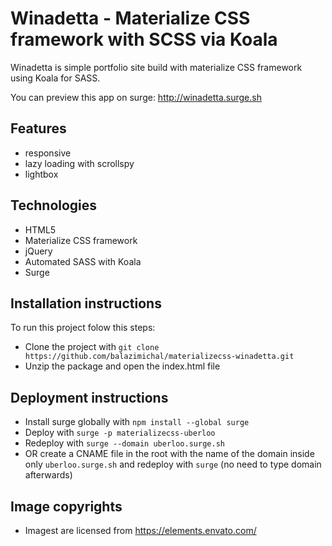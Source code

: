 # Winadetta - Materialize CSS framework with SCSS via Koala

Winadetta is simple portfolio site build with materialize CSS framework using Koala for SASS.

You can preview this app on surge: http://winadetta.surge.sh

## Features

- responsive
- lazy loading with scrollspy
- lightbox

## Technologies

- HTML5
- Materialize CSS framework
- jQuery
- Automated SASS with Koala
- Surge

## Installation instructions

To run this project folow this steps:

- Clone the project with `git clone https://github.com/balazimichal/materializecss-winadetta.git`
- Unzip the package and open the index.html file

## Deployment instructions

- Install surge globally with `npm install --global surge`
- Deploy with `surge -p materializecss-uberloo`
- Redeploy with `surge --domain uberloo.surge.sh`
- OR create a CNAME file in the root with the name of the domain inside only `uberloo.surge.sh` and redeploy with `surge` (no need to type domain afterwards)

## Image copyrights

- Imagest are licensed from https://elements.envato.com/
